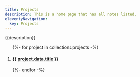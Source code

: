 ```yaml
---
title: Projects
description: This is a home page that has all notes listed.
eleventyNavigation:
  key: Projects
---
```


<section class="content">
  <p>{{description}}</p>
  <ol>
  {%- for project in collections.projects -%}
    <li>
      <h4><a href="{{ project.url }}">{{ project.data.title }}</a></h4>
    </li>
  {%- endfor -%}
  </ol>
</section>
